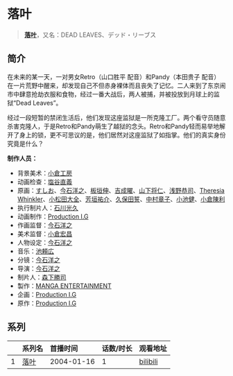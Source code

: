 # 落叶


> <u>**[落叶](https://bgm.tv/subject/8461)**</u>，又名：DEAD LEAVES、デッド・リーブス

## 简介

在未来的某一天，一对男女Retro（山口胜平 配音）和Pandy（本田贵子 配音）在一片荒野中醒来，却发现自己不但赤身裸体而且丧失了记忆。二人来到了东京闹市中肆意抢劫衣服和食物，经过一番大战后，两人被捕，并被投放到月球上的监狱“Dead Leaves”。  

经过一段短暂的禁闭生活后，他们发现这座监狱是一所克隆工厂。两个看守员随意杀害克隆人，于是Retro和Pandy萌生了越狱的念头。Retro和Pandy轻而易举地解开了身上的锁，更不可思议的是，他们居然对这座监狱了如指掌。他们的真实身份究竟是什么？

**制作人员：**
- 背景美术：[小倉工房](https://bgm.tv/person/18542)
- 动画检查：[塩谷直義](https://bgm.tv/person/3498)
- 原画：[すしお](https://bgm.tv/person/2649)、[今石洋之](https://bgm.tv/person/1755)、[板垣伸](https://bgm.tv/person/1663)、[吉成曜](https://bgm.tv/person/9752)、[山下将仁](https://bgm.tv/person/11234)、[浅野恭司](https://bgm.tv/person/2157)、[Theresia Whinkler](https://bgm.tv/person/20165)、[小松田大全](https://bgm.tv/person/15478)、[芳垣祐介](https://bgm.tv/person/11388)、[久保田誓](https://bgm.tv/person/2650)、[中村章子](https://bgm.tv/person/3310)、[小池健](https://bgm.tv/person/1425)、[小倉陳利](https://bgm.tv/person/11403)
- 执行制片人：[石川光久](https://bgm.tv/person/3133)
- 动画制作：[Production I.G](https://bgm.tv/person/1286)
- 作画监督：[今石洋之](https://bgm.tv/person/1755)
- 美术监督：[小倉宏昌](https://bgm.tv/person/11836)
- 人物设定：[今石洋之](https://bgm.tv/person/1755)
- 音乐：[池頼広](https://bgm.tv/person/663)
- 分镜：[今石洋之](https://bgm.tv/person/1755)
- 导演：[今石洋之](https://bgm.tv/person/1755)
- 制片人：[森下勝司](https://bgm.tv/person/50305)
- 製作：[MANGA ENTERTAINMENT](https://bgm.tv/person/55748)
- 企画：[Production I.G](https://bgm.tv/person/1286)
- 原作：[Production I.G](https://bgm.tv/person/1286)



## 系列

|     |   系列名   |   首播时间  | 话数/时长  | 观看地址 |
|:---  |:------    |:----      |:---       |:---  |
| 1 |[落叶](https://bgm.tv/subject/8461)| 2004-01-16 | 1 | [bilibili](https://www.bilibili.com/bangumi/play/ss1927)  |



